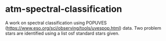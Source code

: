 # atm-spectral-classification
A work on spectral classification using POPUVES (https://www.eso.org/sci/observing/tools/uvespop.html) data. Two problem stars are identified using a list osf standard stars given.
